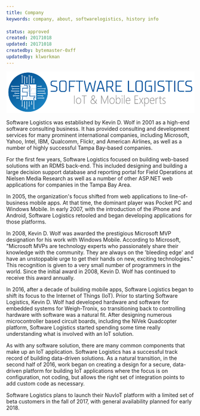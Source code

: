 ```yaml
---
title: Company
keywords: company, about, softwarelogistics, history info

status: approved
created: 20171018
updated: 20171018
createdby: bytemaster-0xff
updatedby: klworkman
---
```

![alt Logo](../images/sftlog-large.png)

Software Logistics was established by Kevin D. Wolf in 2001 as a high-end software consulting business. It has provided
consulting and development services for many prominent international companies, including Microsoft, Yahoo, Intel, IBM, Qualcomm, Flickr, and American Airlines, 
as well as a number of highly successful Tampa Bay-based companies.

For the first few years, Software Logistics focused on building web-based solutions with an RDMS back-end.  This included designing and
building a large decision support database and reporting portal for Field Operations at Nielsen Media Research as well as a
number of other ASP.NET web applications for companies in the Tampa Bay Area.

In 2005, the organization's focus shifted from web applications to line-of-business mobile apps.  At that time, the dominant player was
Pocket PC and Windows Mobile.  In early 2007, with the introduction of the iPhone and Android, Software Logistics retooled and
began developing applications for those platforms.  

In 2008, Kevin D. Wolf was awarded the prestigious Microsoft MVP designation for his work with Windows Mobile. According to Microsoft, "Microsoft MVPs are technology experts who passionately share their knowledge with the community. They are always on the 'bleeding edge' and have an unstoppable urge to get their hands on new, exciting technologies." This recognition is given to a very small number of programmers in the world. Since the initial award in 2008, Kevin D. Wolf has continued to receive this award annually.

In 2016, after a decade of building mobile apps, Software Logistics began to shift its focus to the Internet of Things (IoT).
Prior to starting Software Logistics, Kevin D. Wolf had developed hardware and software for embedded systems for Weigh-Tronix, so
transitioning back to controlling hardware with software was a natural fit.  After designing numerous microcontroller based
circuit boards, including the NiVek Quadcopter platform, Software Logistics started spending some time really understanding
what is involved with an IoT solution.

As with any software solution, there are many common components that make up an IoT application.  Software Logistics has a successful track record of building data-driven solutions.  As a natural transition, in the second half of 2016, work began on creating a design for
a secure, data-driven platform for building IoT applications where the focus is on configuration, not coding, but allows the right
set of integration points to add custom code as necessary.

Software Logistics plans to launch their NuvIoT platform with a limited set of beta customers in the fall of 2017, with general
availability planned for early 2018.



